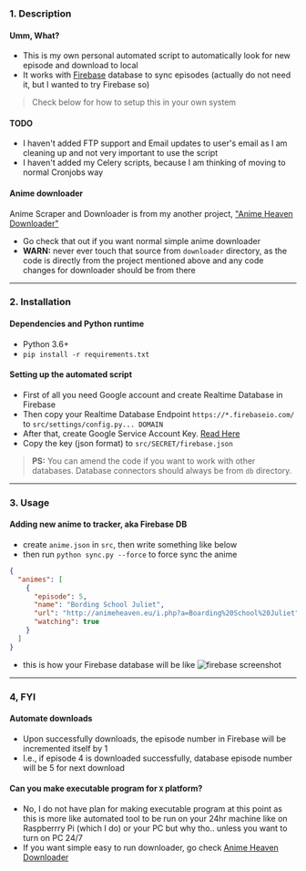 ### 1. Description
#### Umm, What?
- This is my own personal automated script to automatically look for new episode and download to local
- It works with [Firebase](https://firebase.google.com) database to sync episodes (actually do not need it, but I wanted to try Firebase so)

> Check below for how to setup this in your own system

#### TODO
- I haven't added FTP support and Email updates to user's email as I am cleaning up and not very important to use the script
- I haven't added my Celery scripts, because I am thinking of moving to normal Cronjobs way

#### Anime downloader
Anime Scraper and Downloader is from my another project, ["Anime Heaven Downloader"](https://github.com/the-robot/animeheaven-downloader)
- Go check that out if you want normal simple anime downloader
- **WARN:** never ever touch that source from `downloader` directory, as the code is directly from the project mentioned above and any code changes for downloader should be from there

---

### 2. Installation
#### Dependencies and Python runtime
- Python 3.6+
- `pip install -r requirements.txt`

#### Setting up the automated script
- First of all you need Google account and create Realtime Database in Firebase
- Then copy your Realtime Database Endpoint `https://*.firebaseio.com/` to `src/settings/config.py... DOMAIN`
- After that, create Google Service Account Key. [Read Here](https://cloud.google.com/iam/docs/creating-managing-service-account-keys)
- Copy the key (json format) to `src/SECRET/firebase.json`

> **PS:** You can amend the code if you want to work with other databases. Database connectors should always be from `db` directory.

---

### 3. Usage
#### Adding new anime to tracker, aka Firebase DB
- create `anime.json` in `src`, then write something like below
- then run `python sync.py --force` to force sync the anime
```json
{
  "animes": [
    {
      "episode": 5,
      "name": "Bording School Juliet",
      "url": "http://animeheaven.eu/i.php?a=Boarding%20School%20Juliet",
      "watching": true
    }
  ]
}
```

- this is how your Firebase database will be like
![firebase screenshot](https://raw.githubusercontent.com/the-robot/anime-auto/master/screenshots/1.png?token=AI5v2i3Enz1Nf2INN7AUzBzYvMxzcc1Lks5b4HoIwA%3D%3D)

---

### 4, FYI
#### Automate downloads
- Upon successfully downloads, the episode number in Firebase will be incremented itself by 1
- I.e., if episode 4 is downloaded successfully, database episode number will be 5 for next download

#### Can you make executable program for `X` platform?
- No, I do not have plan for making executable program at this point as this is more like automated tool to be run on your 24hr machine like on Raspberrry Pi (which I do) or your PC but why tho.. unless you want to turn on PC 24/7
- If you want simple easy to run downloader, go check [Anime Heaven Downloader](https://github.com/the-robot/animeheaven-downloader)
